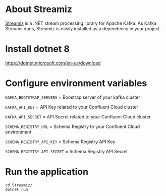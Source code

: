 # About Streamiz

[Streamiz](https://github.com/LGouellec/streamiz) is a .NET stream processing library for Apache Kafka. As Kafka Streams does, Streamiz is easily installed as a dependency in your project.

# Install dotnet 8

https://dotnet.microsoft.com/en-us/download

# Configure environment variables

`KAFKA_BOOTSTRAP_SERVERS` = Boostrap server of your kafka cluster

`KAFKA_API_KEY` = API Key related to your Confluent Cloud cluster

`KAFKA_API_SECRET` = API Secret related to your Confluent Cloud cluster

`SCHEMA_REGISTRY_URL` = Schema Registry to your Confluent Cloud environment

`SCHEMA_REGISTRY_API_KEY` = Schema Registry API Key

`SCHEMA_REGISTRY_API_SECRET` = Schema Registry API Secret

# Run the application

```
cd Streamiz/
dotnet run
```